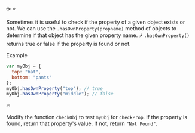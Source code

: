 :coffee: :star:

Sometimes it is useful to check if the property of a given object exists or not. We can use the `.hasOwnProperty(propname)` method of objects to determine if that object has the given property name. :zap: `.hasOwnProperty()` returns true or false if the property is found or not.

Example

```javascript
var myObj = {
  top: "hat",
  bottom: "pants"
};
myObj.hasOwnProperty("top"); // true
myObj.hasOwnProperty("middle"); // false
```

:fire:

Modify the function `checkObj` to test `myObj` for `checkProp`. If the property is found, return that property's value. If not, return `"Not Found"`.
